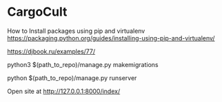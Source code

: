 # CargoCult

How to Install packages using pip and virtualenv https://packaging.python.org/guides/installing-using-pip-and-virtualenv/

https://djbook.ru/examples/77/

python3 $(path_to_repo)/manage.py makemigrations

python $(path_to_repo)/manage.py runserver

Open site at http://127.0.0.1:8000/index/
